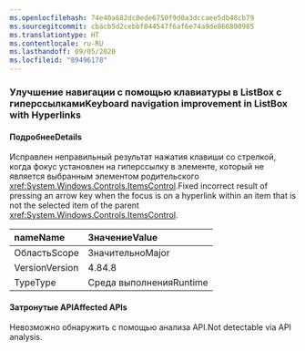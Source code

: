 ```yaml
---
ms.openlocfilehash: 74e40a682dc0ede6750f9d0a3dccaee5db48cb79
ms.sourcegitcommit: cbacb5d2cebbf044547f6af6e74a9de866800985
ms.translationtype: HT
ms.contentlocale: ru-RU
ms.lasthandoff: 09/05/2020
ms.locfileid: "89496178"
---
```

### <a name="keyboard-navigation-improvement-in-listbox-with-hyperlinks"></a><span data-ttu-id="381af-101">Улучшение навигации с помощью клавиатуры в ListBox с гиперссылками</span><span class="sxs-lookup"><span data-stu-id="381af-101">Keyboard navigation improvement in ListBox with Hyperlinks</span></span>

#### <a name="details"></a><span data-ttu-id="381af-102">Подробнее</span><span class="sxs-lookup"><span data-stu-id="381af-102">Details</span></span>

<span data-ttu-id="381af-103">Исправлен неправильный результат нажатия клавиши со стрелкой, когда фокус установлен на гиперссылку в элементе, который не является выбранным элементом родительского <xref:System.Windows.Controls.ItemsControl>.</span><span class="sxs-lookup"><span data-stu-id="381af-103">Fixed incorrect result of pressing an arrow key when the focus is on a hyperlink within an item that is not the selected item of the parent <xref:System.Windows.Controls.ItemsControl>.</span></span>

| <span data-ttu-id="381af-104">name</span><span class="sxs-lookup"><span data-stu-id="381af-104">Name</span></span>    | <span data-ttu-id="381af-105">Значение</span><span class="sxs-lookup"><span data-stu-id="381af-105">Value</span></span>       |
|:--------|:------------|
| <span data-ttu-id="381af-106">Область</span><span class="sxs-lookup"><span data-stu-id="381af-106">Scope</span></span>   |<span data-ttu-id="381af-107">Значительно</span><span class="sxs-lookup"><span data-stu-id="381af-107">Major</span></span>|
|<span data-ttu-id="381af-108">Version</span><span class="sxs-lookup"><span data-stu-id="381af-108">Version</span></span>|<span data-ttu-id="381af-109">4.8</span><span class="sxs-lookup"><span data-stu-id="381af-109">4.8</span></span>|
|<span data-ttu-id="381af-110">Type</span><span class="sxs-lookup"><span data-stu-id="381af-110">Type</span></span>|<span data-ttu-id="381af-111">Среда выполнения</span><span class="sxs-lookup"><span data-stu-id="381af-111">Runtime</span></span>|

#### <a name="affected-apis"></a><span data-ttu-id="381af-112">Затронутые API</span><span class="sxs-lookup"><span data-stu-id="381af-112">Affected APIs</span></span>

<span data-ttu-id="381af-113">Невозможно обнаружить с помощью анализа API.</span><span class="sxs-lookup"><span data-stu-id="381af-113">Not detectable via API analysis.</span></span>

<!--

#### Affected APIs

Not detectable via API analysis.

-->
